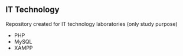 ## IT Technology

Repository created for IT technology laboratories (only study purpose)
<ul>
  <li>PHP</li>
  <li>MySQL</li>
  <li>XAMPP</li>
</ul>
